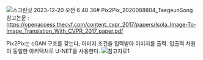 ![스크린샷 2023-12-20 오전 6 48 36](https://github.com/HY-AI2-Projects/Pix2Pix_2020088804_TaegeunSong/assets/110830754/cb1704e5-478e-41e8-b8a1-d9c60962baa4)# Pix2Pix_2020088804_TaegeunSong
참고논문 : https://openaccess.thecvf.com/content_cvpr_2017/papers/Isola_Image-To-Image_Translation_With_CVPR_2017_paper.pdf

Pix2Pix는 cGAN 구조를 갖는다, 이미지 조건을 입력받아 이미지를 출력. 입출력 차원이 동일한 아키텍처로 U-NET을 사용한다.
![참고자료1](https://github.com/HY-AI2-Projects/Pix2Pix_2020088804_TaegeunSong/assets/110830754/2935d152-d694-4c42-8491-d1984ef245e7)

